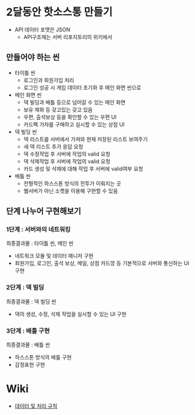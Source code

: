 # 2달동안 핫소스통 만들기

- API 데이터 포맷은 JSON
  - API구조체는 서버 리포지토리의 위키에서

## 만들어야 하는 씬
- 타이틀 씬
  - 로그인과 회원가입 처리
  - 로그인 성공 시 게임 데이터 초기화 후 메인 화면 씬으로
- 메인 화면 씬
  - 덱 빌딩과 배틀 등으로 넘어갈 수 있는 메인 화면
  - 보유 재화 등 갖고있는 갖고 있음
  - 우편, 출석보상 등을 확인할 수 있는 우편 UI
  - 카드팩 가챠를 구매하고 실시할 수 있는 상점 UI
- 덱 빌딩 씬
  - 덱 리스트를 서버에서 가져와 현재 저장된 리스트 보여주기
  - 새 덱 리스트 추가 응답 요청
  - 덱 수정작업 후 서버에 작업의 valid 요청
  - 덱 삭제작업 후 서버에 작업의 valid 요청
  - 카드 생성 및 삭제에 대해 작업 후 서버에 valid여부 요청
- 배틀 씬
  - 전형적인 하스스톤 방식의 전투가 이뤄지는 곳
  - 웹서버가 아닌 소켓을 이용해 구현할 수 있음

## 단계 나누어 구현해보기

### 1단계 : 서버와의 네트워킹
최종결과물 : 타이틀 씬, 메인 씬
- 네트워크 모듈 및 데이터 매니저 구현
- 회원가입, 로그인, 출석 보상, 메일, 상점 카드깡 등 기본적으로 서버와 통신하는 UI 구현

### 2단계 : 덱 빌딩
최종결과물 : 덱 빌딩 씬
- 덱의 생성, 수정, 삭제 작업을 실시할 수 있는 UI 구현

### 3단계 : 배틀 구현
최종결과물 : 배틀 씬
- 하스스톤 방식의 배틀 구현
- 감정표현 구현

# Wiki
- [데이터 및 처리 규칙](https://github.com/HotSauceTong/Client/wiki/%EC%B2%98%EB%A6%AC%ED%95%B4%EC%95%BC-%ED%95%A0-%EB%8D%B0%EC%9D%B4%ED%84%B0-%EB%B0%8F-%EC%B2%98%EB%A6%AC-%EA%B7%9C%EC%B9%99)
